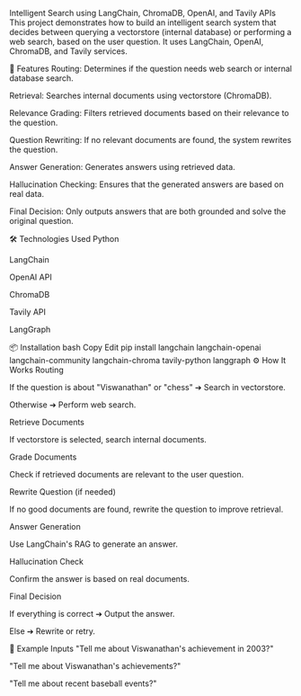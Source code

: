 Intelligent Search using LangChain, ChromaDB, OpenAI, and Tavily APIs
This project demonstrates how to build an intelligent search system that decides between querying a vectorstore (internal database) or performing a web search, based on the user question.
It uses LangChain, OpenAI, ChromaDB, and Tavily services.

🚀 Features
Routing: Determines if the question needs web search or internal database search.

Retrieval: Searches internal documents using vectorstore (ChromaDB).

Relevance Grading: Filters retrieved documents based on their relevance to the question.

Question Rewriting: If no relevant documents are found, the system rewrites the question.

Answer Generation: Generates answers using retrieved data.

Hallucination Checking: Ensures that the generated answers are based on real data.

Final Decision: Only outputs answers that are both grounded and solve the original question.

🛠️ Technologies Used
Python 

LangChain

OpenAI API

ChromaDB

Tavily API

LangGraph

📦 Installation
bash
Copy
Edit
pip install langchain langchain-openai langchain-community langchain-chroma tavily-python langgraph
⚙️ How It Works
Routing

If the question is about "Viswanathan" or "chess" ➔ Search in vectorstore.

Otherwise ➔ Perform web search.

Retrieve Documents

If vectorstore is selected, search internal documents.

Grade Documents

Check if retrieved documents are relevant to the user question.

Rewrite Question (if needed)

If no good documents are found, rewrite the question to improve retrieval.

Answer Generation

Use LangChain's RAG to generate an answer.

Hallucination Check

Confirm the answer is based on real documents.

Final Decision

If everything is correct ➔ Output the answer.

Else ➔ Rewrite or retry.

📄 Example Inputs
"Tell me about Viswanathan's achievement in 2003?"

"Tell me about Viswanathan's achievements?"

"Tell me about recent baseball events?"


